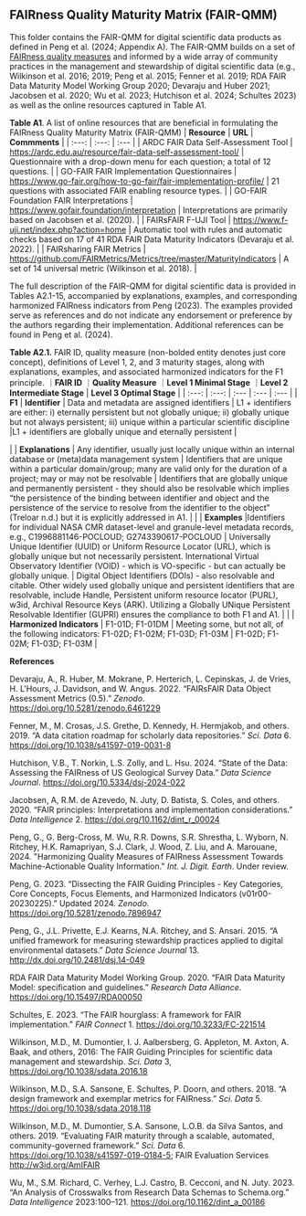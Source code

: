 **FAIRness Quality Maturity Matrix (FAIR-QMM)**
-----------------------------------------------

This folder contains the FAIR-QMM for digital scientific data products as defined in Peng et al. (2024; Appendix A). The FAIR-QMM builds on a set of [FAIRness quality measures](https://github.com/gepeng86/FAIR-QualityMeasures/tree/main/FAIR%20Quality%20Measures) and informed by a wide array of community practices in the management and stewardship of digital scientific data (e.g., Wilkinson et al. 2016; 2019; Peng et al. 2015; Fenner et al. 2019; RDA FAIR Data Maturity Model Working Group 2020; Devaraju and Huber 2021; Jacobsen et al. 2020; Wu et al. 2023; Hutchison et al. 2024; Schultes 2023) as well as the online resources captured in Table A1. 

**Table A1**. A list of online resources that are beneficial in formulating the FAIRness Quality Maturity Matrix (FAIR-QMM)
| **Resource** | **URL** | **Commments** |
|    :---:     |  :---:  |  :---         |
| ARDC FAIR Data Self-Assessment Tool | https://ardc.edu.au/resource/fair-data-self-assessment-tool/ | Questionnaire with a drop-down menu for each question; a total of 12 questions. |
| GO-FAIR FAIR Implementation Questionnaires | https://www.go-fair.org/how-to-go-fair/fair-implementation-profile/ | 21 questions with associated FAIR enabling resource types. |
| GO-FAIR Foundation FAIR Interpretations | https://www.gofair.foundation/interpretation | Interpretations are primarily based on Jacobsen et al. (2020). |
| FAIRsFAIR F-UJI Tool | https://www.f-uji.net/index.php?action=home | Automatic tool with rules and automatic checks based on 17 of 41 RDA FAIR Data Maturity Indicators (Devaraju et al. 2022). |
| FAIRsharing FAIR Metrics | https://github.com/FAIRMetrics/Metrics/tree/master/MaturityIndicators | A set of 14 universal metric (Wilkinson et al. 2018). |


The full description of the FAIR-QMM for digital scientific data is provided in Tables A2.1-15, accompanied by explanations, examples, and corresponding harmonized FAIRness indicators from Peng (2023). The examples provided serve as references and do not indicate any endorsement or preference by the authors regarding their implementation. Additional references can be found in Peng et al. (2024).

**Table A2.1.** FAIR ID, quality measure (non-bolded entity denotes just core concept), definitions of Level 1, 2, and 3 maturity stages, along with explanations, examples, and associated harmonized indicators for the F1 principle.
｜**FAIR ID** ｜**Quality Measure** ｜**Level 1 Minimal Stage** ｜**Level 2 Intermediate Stage** | **Level 3 Optimal Stage** |
| :---:       | :---:               | :---                      |  :---                         | :---                     |
| **F1** | **Identifier** | Data and metadata are assigned identifiers | L1 + identifiers are either: i) eternally persistent but not globally unique; ii) globally unique but not always persistent; iii) unique within a particular scientific discipline |L1 + identifiers are globally unique and eternally persistent |


| | **Explanations** | Any identifier, usually just locally unique within an internal database or (meta)data management system |
Identifiers that are unique within a particular domain/group; many are valid only for the duration of a project; may or may not be resolvable |
Identifiers that are globally unique and permanently persistent - they should also be resolvable which implies “the persistence of the binding between identifier and object and the persistence of the service to resolve from the identifier to the object” (Treloar n.d.) but it is explicitly addressed in A1. |
| | **Examples** |Identifiers for individual NASA CMR dataset-level and granule-level metadata records, e.g., C1996881146-POCLOUD; G2743390617-POCLOUD 
| Universally Unique Identifier (UUID) or Uniform Resource Locator (URL), which is globally unique but not necessarily persistent. 
International Virtual Observatory Identifier (VOID) - which is VO-specific - but can actually be globally unique.
| Digital Object Identifiers (DOIs) - also resolvable and citable.
Other widely used globally unique and persistent identifiers that are resolvable, include Handle, Persistent uniform resource locator (PURL), w3id, Archival Resource Keys (ARK). 
Utilizing a Globally UNique Persistent Resolvable Identifier (GUPRI) ensures the compliance to both F1 and A1. |
| | **Harmonized Indicators** | F1-01D; F1-01DM 
| Meeting some, but not all, of the following indicators: F1-02D; F1-02M; F1-03D; F1-03M
| F1-02D; F1-02M; F1-03D; F1-03M |



**References**

Devaraju, A., R. Huber, M. Mokrane, P. Herterich, L. Cepinskas, J. de Vries, H. L'Hours, J. Davidson, and W. Angus. 2022. “FAIRsFAIR Data Object Assessment Metrics (0.5).” _Zenodo_. https://doi.org/10.5281/zenodo.6461229 

Fenner, M., M. Crosas, J.S. Grethe, D. Kennedy, H. Hermjakob, and others. 2019. “A data citation roadmap for scholarly data repositories.” _Sci. Data_ 6. https://doi.org/10.1038/s41597-019-0031-8

Hutchison, V.B., T. Norkin, L.S. Zolly, and L. Hsu. 2024. “State of the Data: Assessing the FAIRness of US Geological Survey Data.” _Data Science Journal_. https://doi.org/10.5334/dsj-2024-022 

Jacobsen, A, R.M. de Azevedo, N. Juty, D. Batista, S. Coles, and others. 2020. “FAIR principles: Interpretations and implementation considerations.” _Data Intelligence_ 2. https://doi.org/10.1162/dint_r_00024 

Peng, G., G. Berg-Cross, M. Wu, R.R. Downs, S.R. Shrestha, L. Wyborn, N. Ritchey, H.K. Ramapriyan, S.J. Clark, J. Wood, Z. Liu, and A. Marouane, 2024. "Harmonizing Quality Measures of FAIRness Assessment Towards Machine-Actionable Quality Information." _Int. J. Digit. Earth_. Under review.

Peng, G. 2023. “Dissecting the FAIR Guiding Principles - Key Categories, Core Concepts, Focus Elements, and Harmonized Indicators (v01r00-20230225).” Updated 2024. _Zenodo_. https://doi.org/10.5281/zenodo.7896947 

Peng, G., J.L. Privette, E.J. Kearns, N.A. Ritchey, and S. Ansari. 2015. “A unified framework for measuring stewardship practices applied to digital environmental datasets.” _Data Science Journal_ 13. http://dx.doi.org/10.2481/dsj.14-049

RDA FAIR Data Maturity Model Working Group. 2020. “FAIR Data Maturity Model: specification and guidelines.” _Research Data Alliance_. https://doi.org/10.15497/RDA00050

Schultes, E. 2023. “The FAIR hourglass: A framework for FAIR implementation.” _FAIR Connect_ 1. https://doi.org/10.3233/FC-221514 

Wilkinson, M.D.,  M. Dumontier, I. J. Aalbersberg, G. Appleton, M. Axton, A. Baak, and others, 2016: The FAIR Guiding Principles for scientific data management and stewardship. _Sci. Data_ 3,  https://doi.org/10.1038/sdata.2016.18

Wilkinson, M.D., S.A. Sansone, E. Schultes, P. Doorn, and others. 2018. “A design framework and exemplar metrics for FAIRness.” _Sci. Data_ 5. https://doi.org/10.1038/sdata.2018.118 

Wilkinson, M.D., M. Dumontier, S.A. Sansone, L.O.B. da Silva Santos, and others. 2019. “Evaluating FAIR maturity through a scalable, automated, community-governed framework.” _Sci. Data_ 6. https://doi.org/10.1038/s41597-019-0184-5; FAIR Evaluation Services http://w3id.org/AmIFAIR

Wu, M., S.M. Richard, C. Verhey, L.J. Castro, B. Cecconi, and N. Juty. 2023. “An Analysis of Crosswalks from Research Data Schemas to Schema.org.” _Data Intelligence_ 2023:100–121. https://doi.org/10.1162/dint_a_00186

